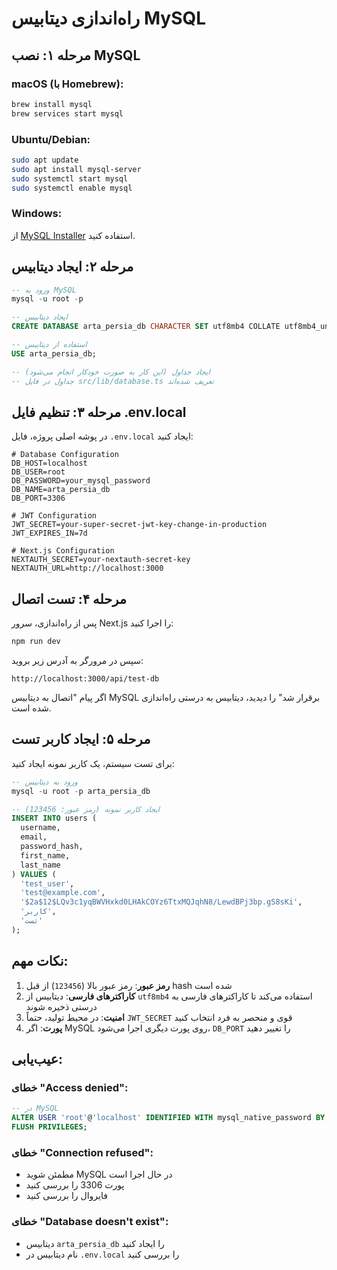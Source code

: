 # راه‌اندازی دیتابیس MySQL

## مرحله ۱: نصب MySQL

### macOS (با Homebrew):
```bash
brew install mysql
brew services start mysql
```

### Ubuntu/Debian:
```bash
sudo apt update
sudo apt install mysql-server
sudo systemctl start mysql
sudo systemctl enable mysql
```

### Windows:
از [MySQL Installer](https://dev.mysql.com/downloads/installer/) استفاده کنید.

## مرحله ۲: ایجاد دیتابیس

```sql
-- ورود به MySQL
mysql -u root -p

-- ایجاد دیتابیس
CREATE DATABASE arta_persia_db CHARACTER SET utf8mb4 COLLATE utf8mb4_unicode_ci;

-- استفاده از دیتابیس
USE arta_persia_db;

-- ایجاد جداول (این کار به صورت خودکار انجام می‌شود)
-- جداول در فایل src/lib/database.ts تعریف شده‌اند
```

## مرحله ۳: تنظیم فایل .env.local

در پوشه اصلی پروژه، فایل `.env.local` ایجاد کنید:

```env
# Database Configuration
DB_HOST=localhost
DB_USER=root
DB_PASSWORD=your_mysql_password
DB_NAME=arta_persia_db
DB_PORT=3306

# JWT Configuration
JWT_SECRET=your-super-secret-jwt-key-change-in-production
JWT_EXPIRES_IN=7d

# Next.js Configuration
NEXTAUTH_SECRET=your-nextauth-secret-key
NEXTAUTH_URL=http://localhost:3000
```

## مرحله ۴: تست اتصال

پس از راه‌اندازی، سرور Next.js را اجرا کنید:

```bash
npm run dev
```

سپس در مرورگر به آدرس زیر بروید:
```
http://localhost:3000/api/test-db
```

اگر پیام "اتصال به دیتابیس MySQL برقرار شد" را دیدید، دیتابیس به درستی راه‌اندازی شده است.

## مرحله ۵: ایجاد کاربر تست

برای تست سیستم، یک کاربر نمونه ایجاد کنید:

```sql
-- ورود به دیتابیس
mysql -u root -p arta_persia_db

-- ایجاد کاربر نمونه (رمز عبور: 123456)
INSERT INTO users (
  username, 
  email, 
  password_hash, 
  first_name, 
  last_name
) VALUES (
  'test_user',
  'test@example.com',
  '$2a$12$LQv3c1yqBWVHxkd0LHAkCOYz6TtxMQJqhN8/LewdBPj3bp.gS8sKi',
  'کاربر',
  'تست'
);
```

## نکات مهم:

1. **رمز عبور**: رمز عبور بالا (`123456`) از قبل hash شده است
2. **کاراکترهای فارسی**: دیتابیس از `utf8mb4` استفاده می‌کند تا کاراکترهای فارسی به درستی ذخیره شوند
3. **امنیت**: در محیط تولید، حتماً `JWT_SECRET` قوی و منحصر به فرد انتخاب کنید
4. **پورت**: اگر MySQL روی پورت دیگری اجرا می‌شود، `DB_PORT` را تغییر دهید

## عیب‌یابی:

### خطای "Access denied":
```sql
-- در MySQL
ALTER USER 'root'@'localhost' IDENTIFIED WITH mysql_native_password BY 'your_password';
FLUSH PRIVILEGES;
```

### خطای "Connection refused":
- مطمئن شوید MySQL در حال اجرا است
- پورت 3306 را بررسی کنید
- فایروال را بررسی کنید

### خطای "Database doesn't exist":
- دیتابیس `arta_persia_db` را ایجاد کنید
- نام دیتابیس در `.env.local` را بررسی کنید
